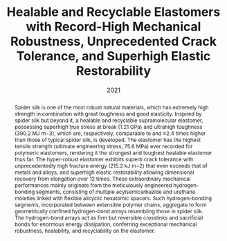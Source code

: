 ---
title: Healable and Recyclable Elastomers with Record-High Mechanical  Robustness, Unprecedented Crack Tolerance, and Superhigh Elastic  Restorability
authors:
- Zequan Li
- 朱有亮
- Wenwen Niu
- Xiao Yang
- Zhiyong Jiang
- Zhong-Yuan Lu
- Xiaokong Liu
- Junqi Sun
date: '2021'
doi: 10.1002/adma.202101498
publish_types: 期刊文章
publication: Advanced Materials
abstract: Spider silk is one of the most robust natural materials, which  has extremely high strength in combination with great toughness and  good elasticity. Inspired by spider silk but beyond it, a healable and  recyclable supramolecular elastomer, possessing superhigh true stress at  break (1.21 GPa) and ultrahigh toughness (390.2 MJ m−3), which are,  respectively, comparable to and ≈2.4 times higher than those of typical  spider silk, is developed. The elastomer has the highest tensile  strength (ultimate engineering stress, 75.6 MPa) ever recorded for  polymeric elastomers, rendering it the strongest and toughest healable  elastomer thus far. The hyper-robust elastomer exhibits superb crack  tolerance with unprecedentedly high fracture energy (215.2 kJ m−2) that  even exceeds that of metals and alloys, and superhigh elastic  restorability allowing dimensional recovery from elongation over 12  times. These extraordinary mechanical performances mainly originate from  the meticulously engineered hydrogen-bonding segments, consisting of  multiple acylsemicarbazide and urethane moieties linked with flexible  alicyclic hexatomic spacers. Such hydrogen-bonding segments,  incorporated between extensible polymer chains, aggregate to form  geometrically confined hydrogen-bond arrays resembling those in spider  silk. The hydrogen-bond arrays act as firm but reversible crosslinks and  sacrificial bonds for enormous energy dissipation, conferring  exceptional mechanical robustness, healability, and recyclability on the  elastomer.
url_pdf: https://onlinelibrary.wiley.com/doi/abs/10.1002/adma.202101498
---